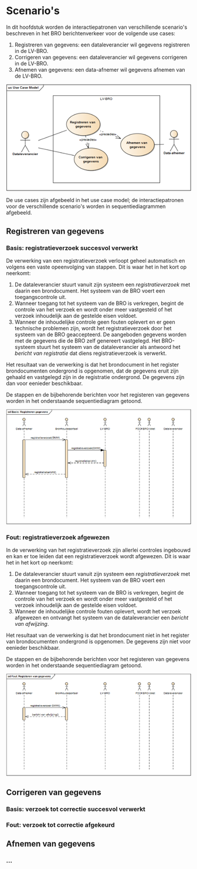 # Scenario's

In dit hoofdstuk worden de interactiepatronen van verschillende scenario's beschreven in het BRO berichtenverkeer voor de volgende use cases:

1. Registreren van gegevens: een dataleverancier wil gegevens registreren in de LV-BRO.  
2. Corrigeren van gegevens: een dataleverancier wil gegevens corrigeren in de LV-BRO.  
3. Afnemen van gegevens: een data-afnemer wil gegevens afnemen van de LV-BRO.  

![Use case model BRO berichtenverkeer](media/fig-bro-use-case-model.png)

De use cases zijn afgebeeld in het use case model; de interactiepatronen voor de verschillende scenario's worden in sequentiediagrammen afgebeeld.


## Registreren van gegevens

### Basis: registratieverzoek succesvol verwerkt

De verwerking van een registratieverzoek verloopt geheel automatisch en volgens een vaste opeenvolging van stappen. Dit is waar het in het kort op neerkomt:

1. De dataleverancier stuurt vanuit zijn systeem een _registratieverzoek_ met daarin een brondocument. Het systeem van de BRO voert een toegangscontrole uit.
2. Wanneer toegang tot het systeem van de BRO is verkregen, begint de controle van het verzoek en wordt onder meer vastgesteld of het verzoek inhoudelijk aan de gestelde eisen voldoet.
3. Wanneer de inhoudelijke controle geen fouten oplevert en er geen technische problemen zijn, wordt het registratieverzoek door het systeem van de BRO geaccepteerd. De aangeboden gegevens worden met de gegevens die de BRO zelf genereert vastgelegd. Het BRO-systeem stuurt het systeem van de dataleverancier als antwoord het _bericht van registratie_ dat diens registratieverzoek is verwerkt.

Het resultaat van de verwerking is dat het brondocument in het register brondocumenten ondergrond is opgenomen, dat de gegevens eruit zijn gehaald en vastgelegd zijn in de registratie ondergrond. De gegevens zijn dan voor eenieder beschikbaar.

De stappen en de bijbehorende berichten voor het registeren van gegevens worden in het onderstaande sequentiediagram getoond.

![Sequentiediagram Basis. Registreren van gegevens](media/fig-seq-basis-registreren-gegevens.png)

### Fout: registratieverzoek afgewezen

In de verwerking van het registratieverzoek zijn allerlei controles ingebouwd en kan er toe leiden dat een registratieverzoek wordt afgewezen. Dit is waar het in het kort op neerkomt:

1. De dataleverancier stuurt vanuit zijn systeem een _registratieverzoek_ met daarin een brondocument. Het systeem van de BRO voert een toegangscontrole uit.
2. Wanneer toegang tot het systeem van de BRO is verkregen, begint de controle van het verzoek en wordt onder meer vastgesteld of het verzoek inhoudelijk aan de gestelde eisen voldoet.
3. Wanneer de inhoudelijke controle fouten oplevert, wordt het verzoek afgewezen en ontvangt het systeem van de dataleverancier een _bericht van afwijzing_.

Het resultaat van de verwerking is dat het brondocument niet in het register van brondocumenten ondergrond is opgenomen. De gegevens zijn niet voor eenieder beschikbaar.

De stappen en de bijbehorende berichten voor het registeren van gegevens worden in het onderstaande sequentiediagram getoond.

![Sequentiediagram Fout. Registreren van gegevens](media/fig-seq-fout-registreren-gegevens.png)

## Corrigeren van gegevens

### Basis: verzoek tot correctie succesvol verwerkt

### Fout: verzoek tot correctie afgekeurd

## Afnemen van gegevens

### ...
